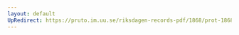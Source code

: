 ```yaml
---
layout: default
UpRedirect: https://pruto.im.uu.se/riksdagen-records-pdf/1868/prot-1868--ak--120/prot-1868--ak--120_001.pdf
---
```

